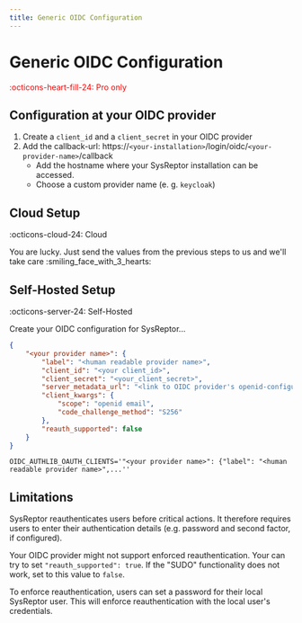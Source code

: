 ```yaml
---
title: Generic OIDC Configuration
---
```


# Generic OIDC Configuration
<span style="color:red;">:octicons-heart-fill-24: Pro only</span>

## Configuration at your OIDC provider
1. Create a `client_id` and a `client_secret` in your OIDC provider
2. Add the callback-url: https://`<your-installation>`/login/oidc/`<your-provider-name>`/callback
    * Add the hostname where your SysReptor installation can be accessed.
    * Choose a custom provider name (e. g. `keycloak`)

## Cloud Setup
:octicons-cloud-24: Cloud

You are lucky. Just send the values from the previous steps to us and we'll take care :smiling_face_with_3_hearts:

## Self-Hosted Setup
:octicons-server-24: Self-Hosted

Create your OIDC configuration for SysReptor...

```json
{
    "<your provider name>": {
        "label": "<human readable provider name>",
        "client_id": "<your client_id>",
        "client_secret": "<your_client_secret>",
        "server_metadata_url": "<link to OIDC provider's openid-configuration>",
        "client_kwargs": {
            "scope": "openid email",
            "code_challenge_method": "S256"
        },
        "reauth_supported": false
    }
}

```

```env
OIDC_AUTHLIB_OAUTH_CLIENTS='"<your provider name>": {"label": "<human readable provider name>",...''
```

## Limitations
SysReptor reauthenticates users before critical actions. It therefore requires users to enter their authentication details (e.g. password and second factor, if configured).

Your OIDC provider might not support enforced reauthentication. Your can try to set `"reauth_supported": true`. If the "SUDO" functionality does not work, set to this value to `false`.

To enforce reauthentication, users can set a password for their local SysReptor user. This will enforce reauthentication with the local user's credentials.
